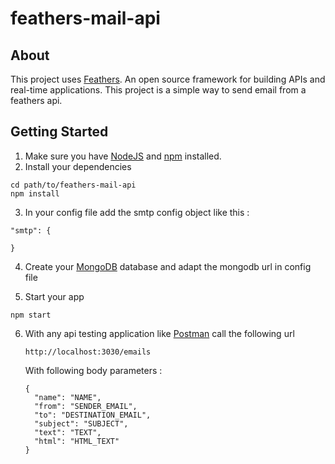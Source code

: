 # feathers-mail-api

> 

## About

This project uses [Feathers](http://feathersjs.com). An open source framework for building APIs and real-time applications.
This project is a simple way to send email from a feathers api.

## Getting Started

1. Make sure you have [NodeJS](https://nodejs.org/) and [npm](https://www.npmjs.com/) installed.
2. Install your dependencies

  ```
  cd path/to/feathers-mail-api
  npm install
  ```
3. In your config file add the smtp config object like this : 
  ```
  "smtp": {

  }
  ```
4. Create your [MongoDB](https://www.mongodb.com/) database and adapt the mongodb url in config file

5. Start your app

  ```
  npm start
  ```
6. With any api testing application like [Postman](https://www.postman.com/) call the following url

    ```
    http://localhost:3030/emails
    ```

    With following body parameters :

    ```
    {
      "name": "NAME",
      "from": "SENDER_EMAIL",
      "to": "DESTINATION_EMAIL",
      "subject": "SUBJECT",
      "text": "TEXT",
      "html": "HTML_TEXT"
    }
    ```
